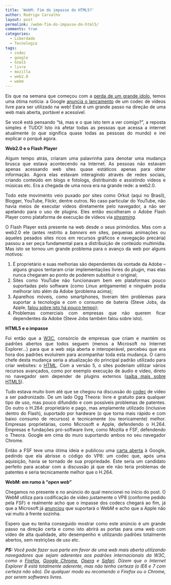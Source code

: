 ```yaml
---
title: 'WebM: Fim do impasse do HTML5?'
author: Rodrigo Carvalho
layout: post
permalink: /webm-fim-do-impasse-do-html5/
comments: true
categories:
  - Liberdade
  - Tecnologia
tags:
  - codec
  - google
  - html5
  - livre
  - mozilla
  - web2.0
  - webm
---
```

<p style="text-align: justify;">
  Eis que na semana que começou com a <a href="https://whiplash.net/materias/news_863/107949-dio.html?utm_source=feedburner&utm_medium=feed&utm_campaign=Feed%3A+feedburner%2FiSMr+%28WHIPLASH.NET+-+Rock+e+Heavy+Metal%29&utm_content=Google+Reader" target="_blank">perda de um grande ídolo</a>, temos uma ótima notícia: a Google <a href="https://br-linux.org/2010/webm-google-lanca-formato-de-video-aberto-para-web/" target="_blank">anuncia o lançamento</a> de um codec de vídeos livre para ser utilizado na web! Este é um grande passo na direção de uma web mais aberta, portável e acessível.
</p>

<p style="text-align: justify;">
  Se você está pensando &#8220;tá, mas e o que isto tem a ver comigo?&#8221;, a reposta simples é TUDO! Isto irá afetar todas as pessoas que acessa a internet atualmente (o que significa quase todas as pessoas do mundo) e irei explicar o porquê agora.
</p>

<p style="text-align: justify;">
  <strong>Web2.0 e o Flash Player<br /> </strong>
</p>

<p style="text-align: justify;">
  Algum tempo atrás, criaram uma palavrinha para denotar uma mudança brusca que estava acontecendo na Internet. As pessoas não estavam apenas acessando web sites quase estáticos apenas para obter informação. Agora elas estavam interagindo através de redes sociais, criando conteúdo em blogs e fotologs, distribuindo e assistindo vídeos e músicas etc. Era a chegada de uma nova era na grande rede: a web2.0.
</p>

<p style="text-align: justify;">
  Todo este movimento veio puxado por sites como Orkut (aqui no Brasil), Blogger, YouTube, Flickr, dentre outros. No caso particular do YouTube, não havia meios de executar vídeos diretamente pelo navegador, a não ser apelando para o uso de plugins. Eles então escolheram o Adobe Flash Player como plataforma de execução de vídeos via <a href="https://pt.wikipedia.org/wiki/Streaming" target="_blank"><em>streaming</em></a>.
</p>

<p style="text-align: justify;">
  O Flash Player está presente na web desde o seus primórdios. Mas com a web2.0 ele (antes restrito a <em>banners</em> em sites, pequenas animações ou àqueles pesados sites ricos em recursos gráficos e navegação precária) passou a ser peça fundamental para a distribuição de conteúdo multimídia. Mas isto se tornou um grande problema para o avanço da web por alguns motivos:
</p>

<ol style="text-align: justify;">
  <li>
    É proprietário e suas melhorias são dependentes da vontade da Adobe &#8211; alguns grupos tentaram criar implementações livres do plugin, mas elas nunca chegaram ao ponto de poderem substituir o original;
  </li>
  <li>
    Sites como YouTube não funcionavam bem em plataformas pouco suportadas pelo software (como Linux antigamente) e ninguém podia melhorar isto além da Adobe (problema acima);
  </li>
  <li>
    Aparelhos móveis, como smartphones, tiveram têm problemas para suportar a tecnologia e com o consumo de bateria (Steve Jobs, da Apple, <a href="https://meiobit.com/65338/steve-jobs-decreta-o-fim-do-flash/" target="_blank">falou sobre isto há pouco tempo</a>);
  </li>
  <li>
    Problemas comerciais com empresas que não querem ficar dependentes da Adobe (Steve Jobs também falou sobre isto).
  </li>
</ol>

<p style="text-align: justify;">
  <strong>HTML5 e o impasse</strong>
</p>

<p style="text-align: justify;">
  Foi então que a <a href="https://pt.wikipedia.org/wiki/W3C" target="_blank">W3C</a>, consórcio de empresas que criam e mantém os padrões abertos que todos seguem (menos a Microsoft no Internet Explorer&#8230;) para que a web seja aberta e interoperável, percebeu que era hora dos padrões evoluírem para acompanhar toda esta mudança. O carro chefe desta mudança seria a atualização do principal padrão utilizado para criar websites: o <a href="https://pt.wikipedia.org/wiki/HTML" target="_blank">HTML</a>. Com a versão 5, o sites poderiam utilizar vários recursos avançados, como por exemplo execução de áudio e vídeo, direto no navegador sem depender de plugins externos (<a href="https://idgnow.uol.com.br/internet/2009/06/16/html-5-conheca-a-linguagem-que-vai-revolucionar-sua-navegacao-na-web/" target="_blank">saiba mais sobre HTML5</a>).
</p>

<p style="text-align: justify;">
  Tudo estava muito bom até que se chegou na discussão do <a href="https://pt.wikipedia.org/wiki/Codec" target="_blank">codec</a> de vídeo a ser padronizado. De um lado Ogg Theora: livre e gratuito para qualquer tipo de uso, mas pouco difundido e com possíveis problemas de patentes. Do outro o H.264: proprietário e pago, mas amplamente utilizado (inclusive dentro do Flash), suportado por hardware (o que torna mais rápido e com baixo consumo de recursos) e tecnicamente (ou teoricamente) melhor. Empresas proprietárias, como Microsoft e Apple, defendendo o H.264. Empresas e fundações pró-software livre, como Mozilla e FSF, defendendo o Theora. Google em cima do muro suportando ambos no seu navegador Chrome.
</p>

<p style="text-align: justify;">
  Então a FSF teve uma ótima ideia e publicou uma <a href="https://www.fsf.org/blogs/community/google-free-on2-vp8-for-youtube/" target="_blank">carta aberta</a> à Google, pedindo que ela abrisse o código do VP8: um codec que, após uma aquisição, havia se tornado de sua propriedade. Este seria um candidato perfeito para acabar com a discussão já que ele não teria problemas de patentes e seria tecnicamente melhor que o H.264.
</p>

<p style="text-align: justify;">
  <strong>WebM: em rumo à &#8220;<em>open web</em>&#8221;<br /> </strong>
</p>

<p style="text-align: justify;">
  Chegamos no presente e no anúncio do qual mencionei no início do post. O WebM utiliza para codificação de vídeo justamente o VP8 (conforme pedido pela FSF) e realmente acho que o impasse dos codecs chegará ao fim, já que a Microsoft já <a href="https://info.abril.com.br/noticias/tecnologia-pessoal/microsoft-deve-suportar-webm-do-google-20052010-6.shl" target="_blank">anunciou</a> que suportará o WebM e acho que a Apple não vai muito à frente sozinha.
</p>

<p style="text-align: justify;">
  Espero que eu tenha conseguido mostrar como este anúncio é um grande passo na direção certa e como isto abrirá as portas para uma web com vídeo de alta qualidade, alto desempenho e utilizando padrões totalmente abertos, sem restrições de uso etc.
</p>

<p style="text-align: justify;">
  <em><strong>PS:</strong> Você pode fazer sua parte em favor de uma web mais aberta utilizando navegadores que sejam aderentes aos padrões internacionais da W3C, como o <a href="https://www.mozilla.com/pt-BR/firefox/" target="_blank">Firefox</a>, <a href="https://www.google.com/chrome" target="_blank">Google Chrome</a>, <a href="https://www.opera.com/" target="_blank">Opera</a> e <a href="https://www.apple.com/safari/" target="_blank">Safari</a>. Dizem que o Internet Explorer 8 está totalmente aderente, mas não tenho certeza (o IE6 e 7 com certeza não são). De qualquer modo eu recomendo o Firefox ou o Chrome, por serem softwares livres.</em>
</p>
